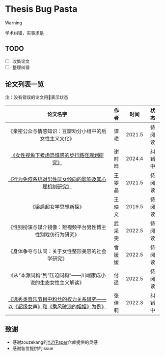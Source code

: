 # Thesis Bug Pasta
> [!WARNING]
> 学术纠错，实事求是

## TODO 
- [ ] 收集论文
- [ ] 整理纠错

## 论文列表一览
注：没有错误的论文用:pizza:表示状态

|论文名字|作者|时间| 状态|
| :-----: | :-----: | :----: |:----:|
|《亲密公众与情感知识：豆瓣劝分小组中的后女性主义文化》|谭艳|2021.5| 待阅读 |
|[《女性视角下考虑恐惧感的步行路径规划研究》](route_plan.md)|谢时晔|2024.4| 纠错中 |
|[《行为免疫系统对男性厌女倾向的影响及其心理机制研究》](immune.md)|王雯晶|2021.5| 待阅读|
|《梁启超女学思想新探》|王映文 | 2019.5 | 待阅读|
|《性别扮演与媒介镜像：短视频平台男性博主性别戏仿行为研究》| 武采雯 |2022.5|待阅读|
|《身体争夺与认同：关于女性整形美容的社会学研究》|曾媛媛 | 2022.5| 待阅读|
|《从“本源同构”到“压迫同构”——川端康成小说的生态女性主义解读》|付遥| 2022.5 |待阅读|
|[《选秀类音乐节目中粉丝的权力关系研究——以《超级女声》和《乘风破浪的姐姐》为例》](show.md)|张佳莉 | 2022.3 |纠错中|

## 致谢
- 感谢zouzekang的[YJYPaper](https://github.com/zouzhekang/YJYpaper)仓库提供的灵感
- 感谢各位提供的issue
